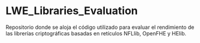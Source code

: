# LWE_Libraries_Evaluation
Repositorio donde se aloja el código utilizado para evaluar el rendimiento de las librerías criptográficas basadas en retículos NFLlib, OpenFHE y HElib.
